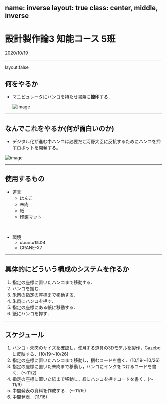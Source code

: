 name: inverse
layout: true
class: center, middle, inverse
---
# 設計製作論3 知能コース 5班
2020/10/19  

---
layout:false
##  何をやるか
- マニピュレータにハンコを持たせ書類に**捺印**する．<br>

  ![image](https://user-images.githubusercontent.com/53966390/96399892-6c3f6900-120a-11eb-91fc-7c0e49305c35.png)

---
##  なんでこれをやるか(何が面白いのか)
-  デジタル化が進む中ハンコは必要だと河野大臣に反抗するためにハンコを押すロボットを開発する。<br>

  ![image](https://user-images.githubusercontent.com/53966390/96399944-86794700-120a-11eb-92d7-a2298c1c1256.png)

---
##  使用するもの
- 道具
  - はんこ
  - 朱肉
  - 紙
  - 印鑑マット
<br>

- 環境
  - ubuntu18.04
  - CRANE-X7
  
---
##  具体的にどういう構成のシステムを作るか
1.  指定の座標に置いたハンコまで移動する．
2.  ハンコを掴む．
3.  朱肉の指定の座標まで移動する．
4.  朱肉にハンコを押す．
5.  指定の座標にある紙に移動する．
6.  紙にハンコを押す．

---
##  スケジュール
1.  ハンコ・朱肉のサイズを確認し，使用する道具の3Dモデルを製作，Gazeboに反映する．(10/19～10/26)
2.  指定の座標に置いたハンコまで移動し，掴むコードを書く．(10/19～10/26)
3.  指定の座標に置いた朱肉まで移動し，ハンコにインクをつけるコードを書く．(～11/2)
4.  指定の座標に置いた紙まで移動し，紙にハンコを押すコードを書く．(～11/9)
5.  中間発表の資料を作成する．(～11/16)
6.  中間発表．(11/16)
